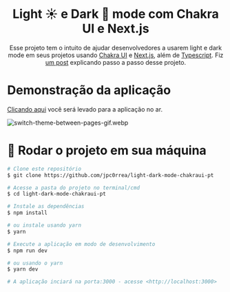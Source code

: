 <h1 align="center">Light ☀️ e Dark 🌙 mode com Chakra UI e Next.js</h1>

<p align="center">Esse projeto tem o intuito de ajudar desenvolvedores a usarem light e dark mode em seus projetos usando <a href="https://chakra-ui.com">Chakra UI</a> e <a href="https://nextjs.org/">Next.js</a>, além de <a href="https://www.typescriptlang.org/">Typescript</a>. Fiz <a href="https://jpc0rrea.dev/light-dark-mode-facil-chakra-ui-nextjs-typescript">um post</a> explicando passo a passo desse projeto. </p>

# Demonstração da aplicação
[Clicando aqui](https://light-dark-mode-chakraui-pt-4l58jrokx-jpc0rrea.vercel.app/) você será levado para a aplicação no ar.

![switch-theme-between-pages-gif.webp](https://cdn.hashnode.com/res/hashnode/image/upload/v1637848060603/SX1-YFpX8.webp)

# 🚀 Rodar o projeto em sua máquina

```bash
# Clone este repositório
$ git clone https://github.com/jpc0rrea/light-dark-mode-chakraui-pt

# Acesse a pasta do projeto no terminal/cmd
$ cd light-dark-mode-chakraui-pt

# Instale as dependências
$ npm install

# ou instale usando yarn
$ yarn

# Execute a aplicação em modo de desenvolvimento
$ npm run dev

# ou usando o yarn
$ yarn dev

# A aplicação inciará na porta:3000 - acesse <http://localhost:3000>
```
